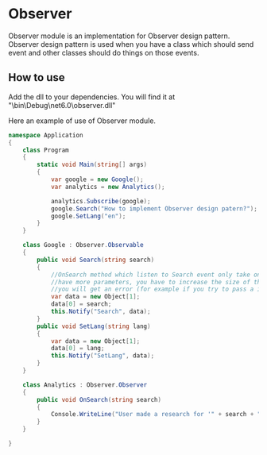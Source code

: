 # Observer
Observer module is an implementation for Observer design pattern. Observer design pattern is used when you have a class which should send event and other classes should
do things on those events.

## How to use
Add the dll to your dependencies. You will find it at "\bin\Debug\net6.0\observer.dll"

Here an example of use of Observer module.

```cs
namespace Application
{
    class Program
    {
        static void Main(string[] args)
        {
            var google = new Google();
            var analytics = new Analytics();

            analytics.Subscribe(google);
            google.Search("How to implement Observer design patern?");
            google.SetLang("en");
        }
    }

    class Google : Observer.Observable
    {
        public void Search(string search)
        {
            //OnSearch method which listen to Search event only take one parameter (the string which is searched). If your method
            //have more parameters, you have to increase the size of the array. Also, be sure that type correpond to each other or
            //you will get an error (for example if you try to pass a int to OnSearch method, an error will be fired).
            var data = new Object[1];
            data[0] = search;
            this.Notify("Search", data);
        }
        public void SetLang(string lang)
        {
            var data = new Object[1];
            data[0] = lang;
            this.Notify("SetLang", data);
        }
    }

    class Analytics : Observer.Observer
    {
        public void OnSearch(string search)
        {
            Console.WriteLine("User made a research for '" + search + "'");
        }
    }

}
```